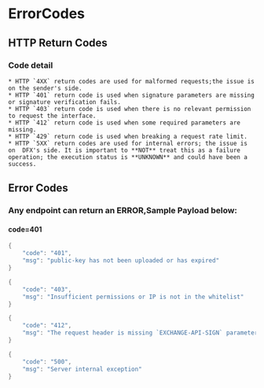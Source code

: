 ErrorCodes
=========

## HTTP Return Codes

###  Code detail
	* HTTP `4XX` return codes are used for malformed requests;the issue is on the sender's side.
	* HTTP `401` return code is used when signature parameters are missing or signature verification fails.
	* HTTP `403` return code is used when there is no relevant permission to request the interface.
	* HTTP `412` return code is used when some required parameters are missing.
	* HTTP `429` return code is used when breaking a request rate limit.
	* HTTP `5XX` return codes are used for internal errors; the issue is on  DFX's side. It is important to **NOT** treat this as a failure operation; the execution status is **UNKNOWN** and could have been a success.


## Error Codes

### Any endpoint can return an ERROR,Sample Payload below:

#### code=401

``` java
{
	"code": "401",
	"msg": "public-key has not been uploaded or has expired"
}
```

``` java
{
	"code": "403",
	"msg": "Insufficient permissions or IP is not in the whitelist"
}
```


``` java
{
	"code": "412",
	"msg": "The request header is missing `EXCHANGE-API-SIGN` parameters"
}
```


``` java
{
	"code": "500",
	"msg": "Server internal exception"
}
```
